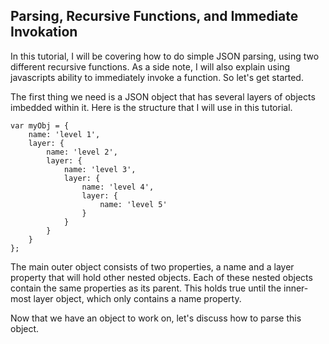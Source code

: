 ## Parsing, Recursive Functions, and Immediate Invokation

In this tutorial, I will be covering how to do simple JSON parsing, using two different recursive functions.  As a side note, I will also explain using javascripts ability to immediately invoke a function.  So let's get started.

The first thing we need is a JSON object that has several layers of objects imbedded within it.  Here is the structure that I will use in this tutorial.

```
var myObj = {
    name: 'level 1',
    layer: {
        name: 'level 2',
        layer: {
            name: 'level 3',
            layer: {
                name: 'level 4',
                layer: {
                    name: 'level 5'
                }
            }
        }
    }
};

```

The main outer object consists of two properties, a name and a layer property that will hold other nested objects.  Each of these nested objects contain the same properties as its parent.  This holds true until the inner-most layer object, which only contains a name property.

Now that we have an object to work on, let's discuss how to parse this object.